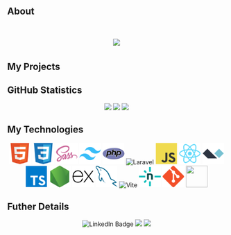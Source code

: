 ## About

<h1 align="center">
 <a href="https://git.io/typing-svg">
  <img src="https://readme-typing-svg.herokuapp.com/?font=Arial+Black&size=30&center=true&vCenter=true&width=400&height=50&duration=4000&lines=Hello+There!;+My+name+is+Tristan!&color=%237aa2f7;" />
 </a>
</h1>

## My Projects

## GitHub Statistics
<div align="center">
<img src="https://github-readme-streak-stats.herokuapp.com/?user=THG20203&theme=tokyonight&count_private=true&show_icons=true" height="190px" />
    <img src="https://github-readme-stats.vercel.app/api/top-langs/?username=THG20203&theme=tokyonight&show_icons=true&hide_border=true&layout=compact" height="190px" />
    <img src="https://github-readme-stats.vercel.app/api?username=THG20203&theme=tokyonight&show_icons=true&hide_border=true&count_private=true" height="190px" />
</div>

## My Technologies
<div align="center">
    <img src="https://raw.githubusercontent.com/devicons/devicon/master/icons/html5/html5-original.svg" alt="HTML5" width="50" height="50">
    <img src="https://raw.githubusercontent.com/devicons/devicon/master/icons/css3/css3-original.svg" alt="CSS3" width="50" height="50">
    <img src="https://raw.githubusercontent.com/devicons/devicon/master/icons/sass/sass-original.svg" alt="SCSS" width="50" height="50">
    <img src="https://raw.githubusercontent.com/devicons/devicon/master/icons/tailwindcss/tailwindcss-original.svg" alt="Tailwind CSS" width="50" height="50">
    <img src="https://raw.githubusercontent.com/devicons/devicon/master/icons/php/php-original.svg" alt="PHP" width="50" height="50">
    <img src="https://raw.githubusercontent.com/laravel/art/master/logo-lockup/5%20SVG/2%20CMYK/1%20Full%20Color/laravel-logolockup-cmyk-red.svg" alt="Laravel" width="150" height="50">
           <img src="https://raw.githubusercontent.com/devicons/devicon/master/icons/javascript/javascript-original.svg" alt="JavaScript" width="50" height="50">
    <img src="https://raw.githubusercontent.com/devicons/devicon/master/icons/react/react-original.svg" alt="React.js" width="50" height="50">
    <img src="https://raw.githubusercontent.com/devicons/devicon/master/icons/alpinejs/alpinejs-original.svg" alt="Alpine.js" width="50" height="50">
    <img src="https://raw.githubusercontent.com/devicons/devicon/master/icons/typescript/typescript-original.svg" alt="TypeScript" width="50" height="50">
    <img src="https://raw.githubusercontent.com/devicons/devicon/master/icons/nodejs/nodejs-original.svg" alt="Node.js" width="50" height="50">
    <img src="https://raw.githubusercontent.com/devicons/devicon/master/icons/express/express-original.svg" alt="Express.js" width="50" height="50">
    <img src="https://raw.githubusercontent.com/devicons/devicon/master/icons/mysql/mysql-original.svg" alt="MySQL" width="50" height="50">
        <img src="https://vitejs.dev/logo.svg" alt="Vite" width="50" height="50">
<img src="https://raw.githubusercontent.com/devicons/devicon/master/icons/netlify/netlify-original.svg" alt="Netlify" width="50" height="50">

<img src="https://raw.githubusercontent.com/devicons/devicon/master/icons/git/git-original.svg" alt="Git" width="50" height="50">
<img src="https://camo.githubusercontent.com/e245c978ad271d30dcbfa637b0aad42d3532c5fa467a778e01c2210ed6c5ef81/68747470733a2f2f63646e2e6a7364656c6976722e6e65742f67682f64657669636f6e732f64657669636f6e2f69636f6e732f6769746875622f6769746875622d6f726967696e616c2e737667" width="50" height="50">
</div>

## Futher Details

<div align="center">
     <img src="https://img.shields.io/badge/LinkedIn-blue?style=for-the-badge&logo=linkedin&logoColor=white" alt="LinkedIn Badge" height="25px" />

<img src="https://camo.githubusercontent.com/7b187e2fc420331f88e9b5c3aaf9d474e8ddc5b5d3a24e0d304c7b8095444059/68747470733a2f2f6b6f6d617265762e636f6d2f67687076632f3f757365726e616d653d416e746f6e792d54686f726e746f6e26267374796c653d666c61742d737175617265" height="25px" />

 <a href="https://www.linkedin.com/in/tristan-griffiths-4a0352294/">
  <img src="https://img.shields.io/github/followers/THG20203?style=social" height="25px" />
  </a>
</div>


</div>





